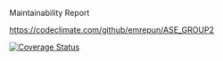 Maintainability Report

https://codeclimate.com/github/emrepun/ASE_GROUP2

[![Coverage Status](https://coveralls.io/repos/github/emrepun/ASE_GROUP2/badge.svg?branch=master)](https://coveralls.io/github/emrepun/ASE_GROUP2?branch=master)
